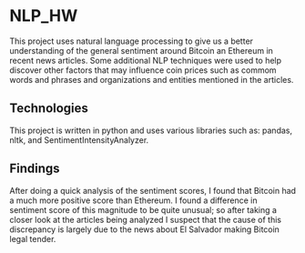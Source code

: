 # NLP_HW

This project uses natural language processing to give us a better understanding of the general sentiment around Bitcoin an Ethereum in recent news articles. Some additional NLP techniques were used to help discover other factors that may influence coin prices such as commom words and phrases and organizations and entities mentioned in the articles. 

## Technologies
This project is written in python and uses various libraries such as: pandas, nltk, and SentimentIntensityAnalyzer.

## Findings
After doing a quick analysis of the sentiment scores, I found that Bitcoin had a much more positive score than Ethereum. I found a difference in sentiment score of this magnitude to be quite unusual; so after taking a closer look at the articles being analyzed I suspect that the cause of this discrepancy is largely due to the news about El Salvador making Bitcoin legal tender.
